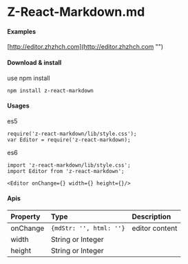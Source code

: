 # Z-React-Markdown.md

#### Examples
[http://editor.zhzhch.com](http://editor.zhzhch.com "")


#### Download & install
use npm install

    npm install z-react-markdown

#### Usages
es5

    require('z-react-markdown/lib/style.css');
    var Editor = require('z-react-markdown);
es6

    import 'z-react-markdown/lib/style.css';
    import Editor from 'z-react-markdown';

`<Editor onChange={} width={} height={}/>`

#### Apis


| Property       | Type                    | Description |
| :------------- | :-------------          | :------------- |
| onChange       | `{mdStr: '', html: ''}` | editor content |
| width          | String or Integer       |  |
| height         | String or Integer       |  |

